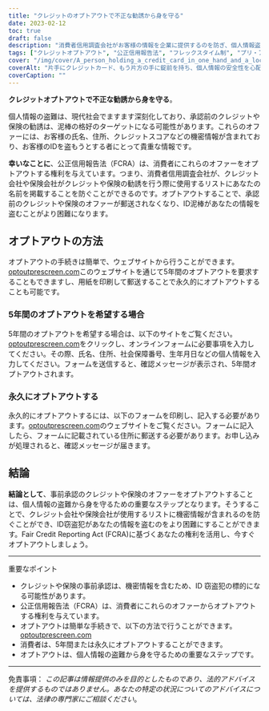 ```yaml
---
title: "クレジットのオプトアウトで不正な勧誘から身を守る"
date: 2023-02-12
toc: true
draft: false
description: "消費者信用調査会社がお客様の情報を企業に提供するのを防ぎ、個人情報盗難のリスクを軽減するために、事前承認済みのクレジットや保険のオファーをオプトアウトする。"
tags: ["クレジットオプトアウト", "公正信用報告法", "フレックスタイム制", "プリ・アプルーブド・オファー", "個人情報保護について", "消費者信用調査会社"]
cover: "/img/cover/A_person_holding_a_credit_card_in_one_hand_and_a_lock.png"
coverAlt: "片手にクレジットカード、もう片方の手に錠前を持ち、個人情報の安全性を心配しているような表情を浮かべる人。"
coverCaption: ""
---
```


**クレジットオプトアウトで不正な勧誘から身を守る**。

個人情報の盗難は、現代社会でますます深刻化しており、承認前のクレジットや保険の勧誘は、泥棒の格好のターゲットになる可能性があります。これらのオファーには、お客様の氏名、住所、クレジットスコアなどの機密情報が含まれており、お客様のIDを盗もうとする者にとって貴重な情報です。

**幸いなことに**、公正信用報告法（FCRA）は、消費者にこれらのオファーをオプトアウトする権利を与えています。つまり、消費者信用調査会社が、クレジット会社や保険会社がクレジットや保険の勧誘を行う際に使用するリストにあなたの名前を掲載することを防ぐことができるのです。オプトアウトすることで、承認前のクレジットや保険のオファーが郵送されなくなり、ID泥棒があなたの情報を盗むことがより困難になります。

## オプトアウトの方法

オプトアウトの手続きは簡単で、ウェブサイトから行うことができます。[optoutprescreen.com](https://www.optoutprescreen.com/)このウェブサイトを通じて5年間のオプトアウトを要求することもできますし、用紙を印刷して郵送することで永久的にオプトアウトすることも可能です。

### 5年間のオプトアウトを希望する場合

5年間のオプトアウトを希望する場合は、以下のサイトをご覧ください。[optoutprescreen.com](https://www.optoutprescreen.com/)をクリックし、オンラインフォームに必要事項を入力してください。その際、氏名、住所、社会保障番号、生年月日などの個人情報を入力してください。フォームを送信すると、確認メッセージが表示され、5年間オプトアウトされます。

### 永久にオプトアウトする

永久的にオプトアウトするには、以下のフォームを印刷し、記入する必要があります。[optoutprescreen.com](https://www.optoutprescreen.com/)のウェブサイトをご覧ください。フォームに記入したら、フォームに記載されている住所に郵送する必要があります。お申し込みが処理されると、確認メッセージが届きます。

## 結論
**結論として**、事前承認のクレジットや保険のオファーをオプトアウトすることは、個人情報の盗難から身を守るための重要なステップとなります。そうすることで、クレジット会社や保険会社が使用するリストに機密情報が含まれるのを防ぐことができ、ID窃盗犯があなたの情報を盗むのをより困難にすることができます。Fair Credit Reporting Act (FCRA)に基づくあなたの権利を活用し、今すぐオプトアウトしましょう。

________________________________________________________________________

重要なポイント

- クレジットや保険の事前承認は、機密情報を含むため、ID 窃盗犯の標的になる可能性があります。
- 公正信用報告法（FCRA）は、消費者にこれらのオファーからオプトアウトする権利を与えています。
- オプトアウトは簡単な手続きで、以下の方法で行うことができます。[optoutprescreen.com](https://www.optoutprescreen.com/)
- 消費者は、5年間または永久にオプトアウトすることができます。
- オプトアウトは、個人情報の盗難から身を守るための重要なステップです。

________________________________________________________________________

免責事項： *この記事は情報提供のみを目的としたものであり、法的アドバイスを提供するものではありません。あなたの特定の状況についてのアドバイスについては、法律の専門家にご相談ください*。
